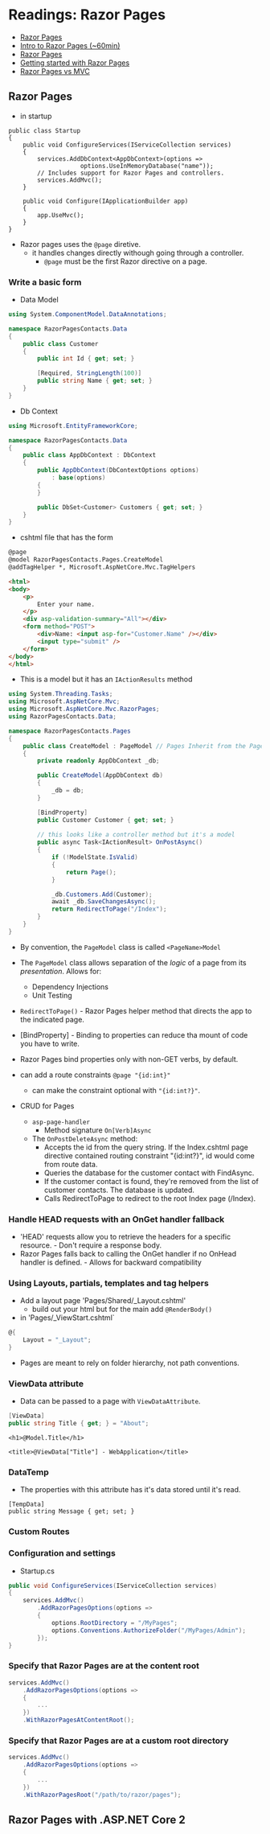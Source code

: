# Readings: Razor Pages

- [Razor Pages](https://docs.microsoft.com/en-us/aspnet/core/razor-pages/?view=aspnetcore-2.2&tabs=visual-studio)
- [Intro to Razor Pages (~60min)](https://www.youtube.com/watch?v=yyBijyCI5Sk)
- [Razor Pages](https://gunnarpeipman.com/aspnet-core-razor-pages/)
- [Getting started with Razor Pages](https://docs.microsoft.com/en-us/aspnet/core/tutorials/razor-pages/razor-pages-start?view=aspnetcore-2.1&tabs=visual-studio)
- [Razor Pages vs MVC](https://jonhilton.net/razor-pages-or-mvc-a-quick-comparison/)


## Razor Pages
- in startup 
``` CSharp
public class Startup
{
    public void ConfigureServices(IServiceCollection services)
    {
        services.AddDbContext<AppDbContext>(options =>
                    options.UseInMemoryDatabase("name"));
        // Includes support for Razor Pages and controllers.
        services.AddMvc();
    }

    public void Configure(IApplicationBuilder app)
    {
        app.UseMvc();
    }
}
```

- Razor pages uses the `@page` diretive. 
    - it handles changes directly withough going through a controller.
        - `@page` must be the first Razor directive on a page.

### Write a basic form
- Data Model

``` csharp
using System.ComponentModel.DataAnnotations;

namespace RazorPagesContacts.Data
{
    public class Customer
    {
        public int Id { get; set; }

        [Required, StringLength(100)]
        public string Name { get; set; }
    }
}
```
- Db Context
``` csharp
using Microsoft.EntityFrameworkCore;

namespace RazorPagesContacts.Data
{
    public class AppDbContext : DbContext
    {
        public AppDbContext(DbContextOptions options)
            : base(options)
        {
        }

        public DbSet<Customer> Customers { get; set; }
    }
}
```
- cshtml file that has the form
``` html
@page
@model RazorPagesContacts.Pages.CreateModel
@addTagHelper *, Microsoft.AspNetCore.Mvc.TagHelpers

<html>
<body>
    <p>
        Enter your name.
    </p>
    <div asp-validation-summary="All"></div>
    <form method="POST">
        <div>Name: <input asp-for="Customer.Name" /></div>
        <input type="submit" />
    </form>
</body>
</html>
```
- This is a model but it has an `IActionResults` method
``` csharp
using System.Threading.Tasks;
using Microsoft.AspNetCore.Mvc;
using Microsoft.AspNetCore.Mvc.RazorPages;
using RazorPagesContacts.Data;

namespace RazorPagesContacts.Pages
{
    public class CreateModel : PageModel // Pages Inherit from the PageModel class
    {
        private readonly AppDbContext _db;

        public CreateModel(AppDbContext db)
        {
            _db = db;
        }

        [BindProperty]
        public Customer Customer { get; set; }
        
        // this looks like a controller method but it's a model
        public async Task<IActionResult> OnPostAsync()
        {
            if (!ModelState.IsValid)
            {
                return Page();
            }

            _db.Customers.Add(Customer);
            await _db.SaveChangesAsync();
            return RedirectToPage("/Index");
        }
    }
}
```
- By convention, the `PageModel` class is called `<PageName>Model`
- The `PageModel` class allows separation of the *logic* of a page from its *presentation*. Allows for:
    - Dependency Injections
    - Unit Testing
- `RedirectToPage()` - Razor Pages helper method that directs the app to the indicated page.
- [BindProperty] - Binding to properties can reduce tha mount of code you have to write.
- Razor Pages bind properties only with non-GET verbs, by default.
- can add a route constraints `@page "{id:int}"`
    - can make the constraint optional with `"{id:int?}"`.

- CRUD for Pages
    - `asp-page-handler`
        - Method signature `On[Verb]Async`
    - The `OnPostDeleteAsync` method:
        - Accepts the id from the query string. If the Index.cshtml page directive contained routing constraint "{id:int?}", id would come from route data. 
        - Queries the database for the customer contact with FindAsync.
        - If the customer contact is found, they're removed from the list of customer contacts. The database is updated.
        - Calls RedirectToPage to redirect to the root Index page (/Index).
### Handle HEAD requests with an OnGet handler fallback
- 'HEAD' requests allow you to retrieve the headers for a specific resource. - Don't require a response body.
- Razor Pages falls back to calling the OnGet handler if no OnHead handler is defined. - Allows for backward compatibility

### Using Layouts, partials, templates and tag helpers
- Add a layout page 'Pages/Shared/_Layout.cshtml'
    - build out your html but for the main add `@RenderBody()`
- in 'Pages/_ViewStart.cshtml`
``` csharp
@{
    Layout = "_Layout";
}
```
- Pages are meant to rely on folder hierarchy, not path conventions.

### ViewData attribute
- Data can be passed to a page with `ViewDataAttribute`.
``` csharp
[ViewData]
public string Title { get; } = "About";
```
``` CSHTML
<h1>@Model.Title</h1>

<title>@ViewData["Title"] - WebApplication</title>
```

### DataTemp
- The properties with this attribute has it's data stored until it's read.
``` CSharp
[TempData]
public string Message { get; set; }
```
### Custom Routes
### Configuration and settings
- Startup.cs
``` csharp
public void ConfigureServices(IServiceCollection services)
{
    services.AddMvc()
        .AddRazorPagesOptions(options =>
        {
            options.RootDirectory = "/MyPages";
            options.Conventions.AuthorizeFolder("/MyPages/Admin");
        });
}
```
### Specify that Razor Pages are at the content root
``` csharp
services.AddMvc()
    .AddRazorPagesOptions(options =>
    {
        ...
    })
    .WithRazorPagesAtContentRoot();
```
### Specify that Razor Pages are at a custom root directory
``` csharp
services.AddMvc()
    .AddRazorPagesOptions(options =>
    {
        ...
    })
    .WithRazorPagesRoot("/path/to/razor/pages");
```
## Razor Pages with .ASP.NET Core 2

